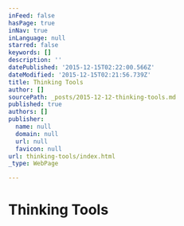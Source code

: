 ```yaml
---
inFeed: false
hasPage: true
inNav: true
inLanguage: null
starred: false
keywords: []
description: ''
datePublished: '2015-12-15T02:22:00.566Z'
dateModified: '2015-12-15T02:21:56.739Z'
title: Thinking Tools
author: []
sourcePath: _posts/2015-12-12-thinking-tools.md
published: true
authors: []
publisher:
  name: null
  domain: null
  url: null
  favicon: null
url: thinking-tools/index.html
_type: WebPage

---
```

# Thinking Tools